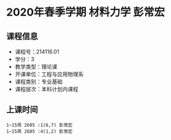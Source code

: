 # 2020年春季学期 材料力学 彭常宏






## 课程信息

- 课程号：214116.01
- 学分：3
- 教学类型：理论课
- 开课单位：工程与应用物理系
- 课程类别：专业基础
- 课程层次：本科计划内课程

## 上课时间

```
1~15周 2605 :1(6,7) 彭常宏
1~15周 2605 :4(1,2) 彭常宏
```

